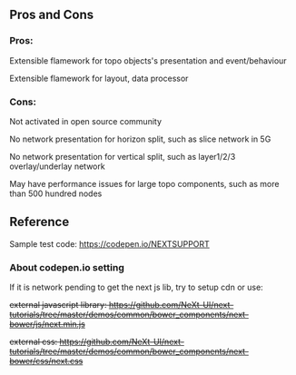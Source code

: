 ## Pros and Cons
### Pros: 

Extensible flamework for topo objects's presentation and event/behaviour

Extensible flamework for layout, data processor

### Cons: 

Not activated in open source community 

No network presentation for horizon split, such as slice network in 5G 

No network presentation for vertical split, such as layer1/2/3 overlay/underlay network 

May have performance issues for large topo components, such as more than 500 hundred nodes 

## Reference 

Sample test code:  https://codepen.io/NEXTSUPPORT

### About codepen.io setting
If it is network pending to get the next js lib, try to setup cdn or use: 

~~external javascript library: https://github.com/NeXt-UI/next-tutorials/tree/master/demos/common/bower_components/next-bower/js/next.min.js~~

~~external css: https://github.com/NeXt-UI/next-tutorials/tree/master/demos/common/bower_components/next-bower/css/next.css~~
